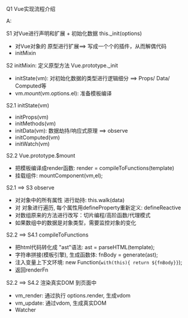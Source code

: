 Q1 Vue实现流程介绍

A:

S1 对Vue进行声明和扩展 + 初始化数据 this._init(options)
  - 对Vue对象的 原型进行扩展==> 写成一个个的插件，从而解偶代码
  - initMixin


S2 initMixin: 定义原型方法 Vue.prototype._init
  - initState(vm): 对初始化数据的类型进行逻辑细分 ==> Props/ Data/ Computed等
  - vm.$mount(vm.$options.el): 准备模板编译

S2.1 initState(vm)
  - initProps(vm)
  - initMethods(vm)
  - initData(vm): 数据劫持/响应式原理 ==> observe
  - initComputed(vm)
  - initWatch(vm)

S2.2 Vue.prototype.$mount
  - 把模板编译成render函数: render = compileToFunctions(template)
  - 挂载组件: mountComponent(vm,el);


S2.1 ==> S3 observe
  - 对对象中的所有属性 进行劫持: this.walk(data)
  - 对 对象进行遍历, 每个属性用defineProperty重新定义: defineReactive
  - 对数组原来的方法进行改写：切片编程/高阶函数/代理模式
  - 如果数组中的数据是对象类型，需要监控对象的变化
 

S2.2 ==> S4.1 compileToFunctions
  - 把html代码转化成 "ast"语法:  ast = parseHTML(template);
  - 字符串拼接(模板引擎), 生成函数体:  fnBody = generate(ast);
  - 注入变量上下文环境: new Function(`with(this){ return ${fnBody}}`); 
  - 返回renderFn


S2.2 ==> S4.2 渲染真实DOM 到页面中
  - vm_render: 通过执行 options.render, 生成vdom
  - vm_update: 通过vdom, 生成真实DOM
  - Watcher
 